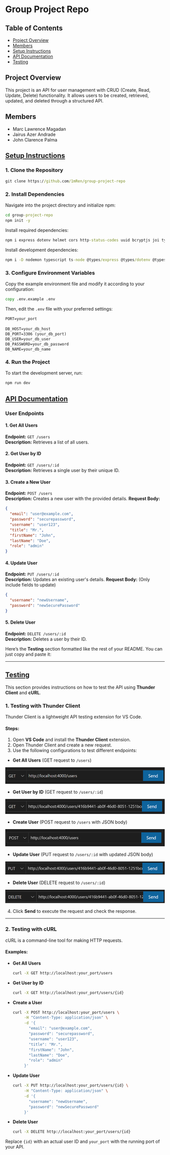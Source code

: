 # Group Project Repo

## Table of Contents  
- [Project Overview](#project-overview)  
- [Members](#members)  
- [Setup Instructions](#setup-instructions)  
- [API Documentation](#api-documentation)
- [Testing](#testing)

## Project Overview  
This project is an API for user management with CRUD (Create, Read, Update, Delete) functionality. It allows users to be created, retrieved, updated, and deleted through a structured API.  

## Members  
- Marc Lawrence Magadan  
- Jairus Azer Andrade  
- John Clarence Palma  

## [Setup Instructions](#table-of-contents)

### 1. Clone the Repository  
```cmd
git clone https://github.com/1mRen/group-project-repo
```  

### 2. Install Dependencies  
Navigate into the project directory and initialize npm:  
```cmd
cd group-project-repo
npm init -y
```  

Install required dependencies:  
```cmd
npm i express dotenv helmet cors http-status-codes uuid bcryptjs joi typeorm reflect-metadata mysql2
```  

Install development dependencies:  
```cmd
npm i -D nodemon typescript ts-node @types/express @types/dotenv @types/helmet @types/cors @types/uuid @types/bcryptjs
```  

### 3. Configure Environment Variables  
Copy the example environment file and modify it according to your configuration:  
```cmd
copy .env.example .env
```  

Then, edit the `.env` file with your preferred settings:  
```
PORT=your_port

DB_HOST=your_db_host
DB_PORT=3306 (your_db_port)
DB_USER=your_db_user
DB_PASSWORD=your_db_password
DB_NAME=your_db_name
```  

### 4. Run the Project  
To start the development server, run:  
```cmd
npm run dev
```

## [API Documentation](#table-of-contents)
### User Endpoints

#### 1. Get All Users
**Endpoint:** `GET /users`  
**Description:** Retrieves a list of all users.

#### 2. Get User by ID
**Endpoint:** `GET /users/:id`  
**Description:** Retrieves a single user by their unique ID.

#### 3. Create a New User
**Endpoint:** `POST /users`  
**Description:** Creates a new user with the provided details.
**Request Body:**
```json
{
  "email": "user@example.com",
  "password": "securepassword",
  "username": "user123",
  "title": "Mr.",
  "firstName": "John",
  "lastName": "Doe",
  "role": "admin"
}
```

#### 4. Update User
**Endpoint:** `PUT /users/:id`  
**Description:** Updates an existing user's details.
**Request Body:** (Only include fields to update)
```json
{
  "username": "newUsername",
  "password": "newSecurePassword"
}
```

#### 5. Delete User
**Endpoint:** `DELETE /users/:id`  
**Description:** Deletes a user by their ID.

Here’s the **Testing** section formatted like the rest of your README. You can just copy and paste it:

---

## [Testing](#table-of-contents)

This section provides instructions on how to test the API using **Thunder Client** and **cURL**.

### 1. Testing with Thunder Client  
Thunder Client is a lightweight API testing extension for VS Code.  

#### Steps:  
1. Open **VS Code** and install the **Thunder Client** extension.  
2. Open Thunder Client and create a new request.  
3. Use the following configurations to test different endpoints:  

- **Get All Users** (GET request to `/users`)  
<img src="https://github.com/1mRen/group-project-repo/blob/Magadan/README_assets/GET_allUsers.png" alt="GET_allUsers.png" style="width: auto; height: auto;">

- **Get User by ID** (GET request to `/users/:id`)  
<img src="https://github.com/1mRen/group-project-repo/blob/Magadan/README_assets/GET_userById.png" alt="GET_userById" style="width: auto; height: auto;">

- **Create User** (POST request to `/users` with JSON body)  
<img src="https://github.com/1mRen/group-project-repo/blob/Magadan/README_assets/POST.png" alt="Create User" style="width: auto; height: auto;">

- **Update User** (PUT request to `/users/:id` with updated JSON body)  
<img src="https://github.com/1mRen/group-project-repo/blob/Magadan/README_assets/PUT.png" alt="Update User" style="width: auto; height: auto;">

- **Delete User** (DELETE request to `/users/:id`)  
<img src="https://github.com/1mRen/group-project-repo/blob/Magadan/README_assets/DELETE.png" alt="Delete User" style="width: auto; height: auto;">

4. Click **Send** to execute the request and check the response.

---

### 2. Testing with cURL  
cURL is a command-line tool for making HTTP requests.

#### Examples:

- **Get All Users**  
  ```sh
  curl -X GET http://localhost:your_port/users
  ```

- **Get User by ID**  
  ```sh
  curl -X GET http://localhost:your_port/users/{id}
  ```

- **Create a User**  
  ```sh
  curl -X POST http://localhost:your_port/users \
       -H "Content-Type: application/json" \
       -d '{
         "email": "user@example.com",
         "password": "securepassword",
         "username": "user123",
         "title": "Mr.",
         "firstName": "John",
         "lastName": "Doe",
         "role": "admin"
       }'
  ```

- **Update User**  
  ```sh
  curl -X PUT http://localhost:your_port/users/{id} \
       -H "Content-Type: application/json" \
       -d '{
         "username": "newUsername",
         "password": "newSecurePassword"
       }'
  ```

- **Delete User**  
  ```sh
  curl -X DELETE http://localhost:your_port/users/{id}
  ```

Replace `{id}` with an actual user ID and `your_port` with the running port of your API.